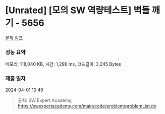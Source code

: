 # [Unrated] [모의 SW 역량테스트] 벽돌 깨기 - 5656 

[문제 링크](https://swexpertacademy.com/main/code/problem/problemDetail.do?contestProbId=AWXRQm6qfL0DFAUo) 

### 성능 요약

메모리: 118,040 KB, 시간: 1,296 ms, 코드길이: 3,245 Bytes

### 제출 일자

2024-04-01 10:49



> 출처: SW Expert Academy, https://swexpertacademy.com/main/code/problem/problemList.do